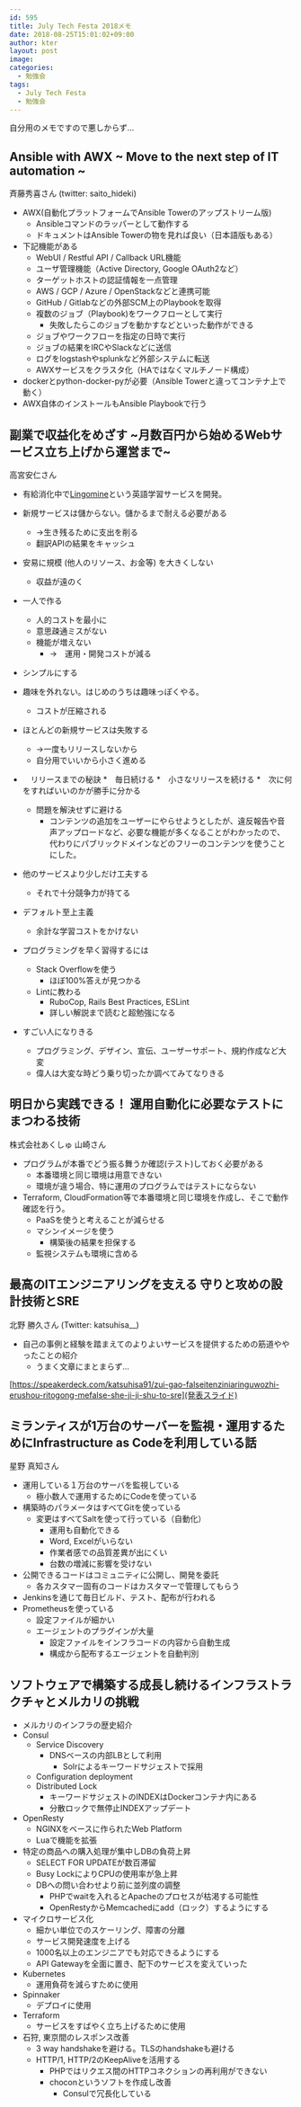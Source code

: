 ```yaml
---
id: 595
title: July Tech Festa 2018メモ
date: 2018-08-25T15:01:02+09:00
author: kter
layout: post
image: 
categories:
  - 勉強会
tags:
  - July Tech Festa
  - 勉強会
---
```

自分用のメモですので悪しからず…

## Ansible with AWX ~ Move to the next step of IT automation ~

斉藤秀喜さん (twitter: saito_hideki)



* AWX(自動化プラットフォームでAnsible Towerのアップストリーム版)
    * Ansibleコマンドのラッパーとして動作する
    * ドキュメントはAnsible Towerの物を見れば良い（日本語版もある）
* 下記機能がある
    * WebUI / Restful API / Callback URL機能
    * ユーザ管理機能（Active Directory, Google OAuth2など）
    * ターゲットホストの認証情報を一点管理
    * AWS / GCP / Azure / OpenStackなどと連携可能
    * GitHub / Gitlabなどの外部SCM上のPlaybookを取得
    * 複数のジョブ（Playbook)をワークフローとして実行
        * 失敗したらこのジョブを動かすなどといった動作ができる
    * ジョブやワークフローを指定の日時で実行
    * ジョブの結果をIRCやSlackなどに送信
    * ログをlogstashやsplunkなど外部システムに転送
    * AWXサービスをクラスタ化（HAではなくマルチノード構成）
* dockerとpython-docker-pyが必要（Ansible Towerと違ってコンテナ上で動く）
* AWX自体のインストールもAnsible Playbookで行う

## 副業で収益化をめざす ~月数百円から始めるWebサービス立ち上げから運営まで~

高宮安仁さん

* 有給消化中で[Lingomine](https://lingomine.io/)という英語学習サービスを開発。

* 新規サービスは儲からない。儲かるまで耐える必要がある
    * →生き残るために支出を削る
    * 翻訳APIの結果をキャッシュ
* 安易に規模 (他人のリソース、お金等) を大きくしない
    * 収益が遠のく
* 一人で作る
    * 人的コストを最小に
    * 意思疎通ミスがない
    * 機能が増えない
        * →　運用・開発コストが減る
* シンプルにする
* 趣味を外れない。はじめのうちは趣味っぽくやる。
    * コストが圧縮される
* ほとんどの新規サービスは失敗する
    * →一度もリリースしないから
    * 自分用でいいから小さく進める
* 　リリースまでの秘訣
    *　毎日続ける
    *　小さなリリースを続ける
        *　次に何をすればいいのかが勝手に分かる
    * 問題を解決せずに避ける
        * コンテンツの追加をユーザーにやらせようとしたが、違反報告や音声アップロードなど、必要な機能が多くなることがわかったので、代わりにパブリックドメインなどのフリーのコンテンツを使うことにした。
* 他のサービスより少しだけ工夫する
    * それで十分競争力が持てる
* デフォルト至上主義
    * 余計な学習コストをかけない
* プログラミングを早く習得するには
    * Stack Overflowを使う
        * ほぼ100%答えが見つかる
    * Lintに教わる
        * RuboCop, Rails Best Practices, ESLint
        * 詳しい解説まで読むと超勉強になる
* すごい人になりきる
    * プログラミング、デザイン、宣伝、ユーザーサポート、規約作成など大変
    * 偉人は大変な時どう乗り切ったか調べてみてなりきる

## 明日から実践できる！ 運用自動化に必要なテストにまつわる技術

株式会社あくしゅ 山崎さん

* プログラムが本番でどう振る舞うか確認(テスト)しておく必要がある
    * 本番環境と同じ環境は用意できない
    * 環境が違う場合、特に運用のプログラムではテストにならない
* Terraform, CloudFormation等で本番環境と同じ環境を作成し、そこで動作確認を行う。
    * PaaSを使うと考えることが減らせる
    * マシンイメージを使う
        * 構築後の結果を担保する
    * 監視システムも環境に含める　

## 最高のITエンジニアリングを支える 守りと攻めの設計技術とSRE

北野 勝久さん (Twitter: katsuhisa__)

* 自己の事例と経験を踏まえてのよりよいサービスを提供するための筋道ややったことの紹介
    * うまく文章にまとまらず…

[https://speakerdeck.com/katsuhisa91/zui-gao-falseitenziniaringuwozhi-erushou-ritogong-mefalse-she-ji-ji-shu-to-sre](発表スライド)

## ミランティスが1万台のサーバーを監視・運用するためにInfrastructure as Codeを利用している話

星野 真知さん

* 運用している１万台のサーバを監視している
    * 極小数人で運用するためにCodeを使っている
* 構築時のパラメータはすべてGitを使っている
    * 変更はすべてSaltを使って行っている（自動化）
        * 運用も自動化できる
        * Word, Excelがいらない
        * 作業者感での品質差異が出にくい
        * 台数の増減に影響を受けない
* 公開できるコードはコミュニティに公開し、開発を委託
    * 各カスタマー固有のコードはカスタマーで管理してもらう
* Jenkinsを通じて毎日ビルド、テスト、配布が行われる
* Prometheusを使っている
    * 設定ファイルが細かい
    * エージェントのプラグインが大量
        * 設定ファイルをインフラコードの内容から自動生成
        * 構成から配布するエージェントを自動判別　 

## ソフトウェアで構築する成長し続けるインフラストラクチャとメルカリの挑戦

* メルカリのインフラの歴史紹介
* Consul
    * Service Discovery
        * DNSベースの内部LBとして利用
            * Solrによるキーワードサジェストで採用
    * Configuration deployment
    * Distributed Lock
        * キーワードサジェストのINDEXはDockerコンテナ内にある
        * 分散ロックで無停止INDEXアップデート
* OpenResty
    * NGINXをベースに作られたWeb Platform
    * Luaで機能を拡張
* 特定の商品への購入処理が集中しDBの負荷上昇
    * SELECT FOR UPDATEが数百滞留
    * Busy LockによりCPUの使用率が急上昇
    * DBへの問い合わせより前に並列度の調整
        * PHPでwaitを入れるとApacheのプロセスが枯渇する可能性
        * OpenRestyからMemcachedにadd（ロック）するようにする
* マイクロサービス化
    * 細かい単位でのスケーリング、障害の分離
    * サービス開発速度を上げる
    * 1000名以上のエンジニアでも対応できるようにする
    * API Gatewayを全面に置き、配下のサービスを変えていった
* Kubernetes
    * 運用負荷を減らすために使用
* Spinnaker
    * デプロイに使用
* Terraform
    * サービスをすばやく立ち上げるために使用
* 石狩, 東京間のレスポンス改善
    * 3 way handshakeを避ける。TLSのhandshakeも避ける
    * HTTP/1, HTTP/2のKeepAliveを活用する
        * PHPではリクエス間のHTTPコネクションの再利用ができない
        * choconというソフトを作成し改善
            * Consulで冗長化している


